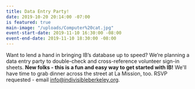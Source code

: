 ```yaml
---
title: Data Entry Party!
date: 2019-10-20 20:14:00 -07:00
is featured: true
main-image: "/uploads/Computer%20cat.jpg"
event-start-date: 2019-11-10 16:30:00 -08:00
event-end-date: 2019-11-10 18:30:00 -08:00
---
```


Want to lend a hand in bringing IB’s database up to speed? We’re planning a data entry party to double-check and cross-reference volunteer sign-in sheets. **New folks - this is a fun and easy way to get started with IB!** We'll have time to grab dinner across the street at La Mission, too. RSVP requested - email info@indivisibleberkeley.org. 